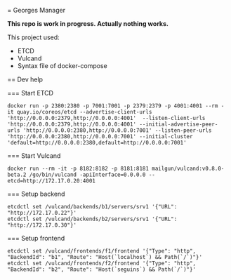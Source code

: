= Georges Manager

**This repo is work in progress. Actually nothing works.**

This project used:
* ETCD
* Vulcand
* Syntax file of docker-compose


== Dev help

=== Start ETCD

```
docker run -p 2380:2380 -p 7001:7001 -p 2379:2379 -p 4001:4001 --rm -it quay.io/coreos/etcd --advertise-client-urls 'http://0.0.0.0:2379,http://0.0.0.0:4001'  --listen-client-urls 'http://0.0.0.0:2379,http://0.0.0.0:4001' --initial-advertise-peer-urls 'http://0.0.0.0:2380,http://0.0.0.0:7001' --listen-peer-urls 'http://0.0.0.0:2380,http://0.0.0.0:7001' --initial-cluster 'default=http://0.0.0.0:2380,default=http://0.0.0.0:7001'
```

=== Start Vulcand

```
docker run --rm -it -p 8182:8182 -p 8181:8181 mailgun/vulcand:v0.8.0-beta.2 /go/bin/vulcand -apiInterface=0.0.0.0 --etcd=http://172.17.0.20:4001
```

=== Setup backend

```
etcdctl set /vulcand/backends/b1/servers/srv1 '{"URL": "http://172.17.0.22"}'
etcdctl set /vulcand/backends/b2/servers/srv1 '{"URL": "http://172.17.0.30"}'
```

=== Setup frontend

```
etcdctl set /vulcand/frontends/f1/frontend '{"Type": "http", "BackendId": "b1", "Route": "Host(`localhost`) && Path(`/`)"}'
etcdctl set /vulcand/frontends/f2/frontend '{"Type": "http", "BackendId": "b2", "Route": "Host(`seguins`) && Path(`/`)"}'
```
